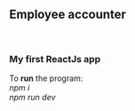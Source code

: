 <h2>Employee accounter</h2></br>


<h3>My first ReactJs app</h3>

To <b>run</b> the program:</br>
*npm i* </br>
*npm run dev*
